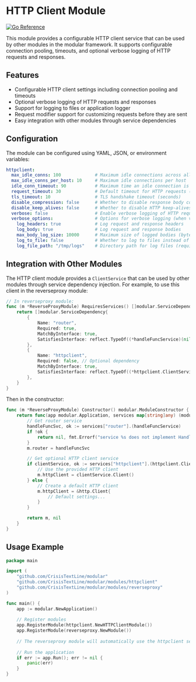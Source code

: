 # HTTP Client Module

[![Go Reference](https://pkg.go.dev/badge/github.com/CrisisTextLine/modular/modules/httpclient.svg)](https://pkg.go.dev/github.com/CrisisTextLine/modular/modules/httpclient)

This module provides a configurable HTTP client service that can be used by other modules in the modular framework. It supports configurable connection pooling, timeouts, and optional verbose logging of HTTP requests and responses.

## Features

- Configurable HTTP client settings including connection pooling and timeouts
- Optional verbose logging of HTTP requests and responses
- Support for logging to files or application logger
- Request modifier support for customizing requests before they are sent
- Easy integration with other modules through service dependencies

## Configuration

The module can be configured using YAML, JSON, or environment variables:

```yaml
httpclient:
  max_idle_conns: 100             # Maximum idle connections across all hosts
  max_idle_conns_per_host: 10     # Maximum idle connections per host
  idle_conn_timeout: 90           # Maximum time an idle connection is kept alive (seconds)
  request_timeout: 30             # Default timeout for HTTP requests (seconds)
  tls_timeout: 10                 # TLS handshake timeout (seconds)
  disable_compression: false      # Whether to disable response body compression
  disable_keep_alives: false      # Whether to disable HTTP keep-alives
  verbose: false                  # Enable verbose logging of HTTP requests and responses
  verbose_options:                # Options for verbose logging (when verbose is true)
    log_headers: true             # Log request and response headers
    log_body: true                # Log request and response bodies
    max_body_log_size: 10000      # Maximum size of logged bodies (bytes)
    log_to_file: false            # Whether to log to files instead of application logger
    log_file_path: "/tmp/logs"    # Directory path for log files (required when log_to_file is true)
```

## Integration with Other Modules

The HTTP client module provides a `ClientService` that can be used by other modules through service dependency injection. For example, to use this client in the reverseproxy module:

```go
// In reverseproxy module:
func (m *ReverseProxyModule) RequiresServices() []modular.ServiceDependency {
	return []modular.ServiceDependency{
		{
			Name: "router", 
			Required: true, 
			MatchByInterface: true, 
			SatisfiesInterface: reflect.TypeOf((*handleFuncService)(nil)).Elem(),
		},
		{
			Name: "httpclient",
			Required: false, // Optional dependency
			MatchByInterface: true,
			SatisfiesInterface: reflect.TypeOf((*httpclient.ClientService)(nil)).Elem(),
		},
	}
}
```

Then in the constructor:

```go
func (m *ReverseProxyModule) Constructor() modular.ModuleConstructor {
	return func(app modular.Application, services map[string]any) (modular.Module, error) {
		// Get router service
		handleFuncSvc, ok := services["router"].(handleFuncService)
		if !ok {
			return nil, fmt.Errorf("service %s does not implement HandleFunc interface", "router")
		}
		m.router = handleFuncSvc

		// Get optional HTTP client service
		if clientService, ok := services["httpclient"].(httpclient.ClientService); ok {
			// Use the provided HTTP client
			m.httpClient = clientService.Client()
		} else {
			// Create a default HTTP client
			m.httpClient = &http.Client{
				// Default settings...
			}
		}

		return m, nil
	}
}
```

## Usage Example

```go
package main

import (
	"github.com/CrisisTextLine/modular"
	"github.com/CrisisTextLine/modular/modules/httpclient"
	"github.com/CrisisTextLine/modular/modules/reverseproxy"
)

func main() {
	app := modular.NewApplication()
	
	// Register modules
	app.RegisterModule(httpclient.NewHTTPClientModule())
	app.RegisterModule(reverseproxy.NewModule())
	
	// The reverseproxy module will automatically use the httpclient service if available
	
	// Run the application
	if err := app.Run(); err != nil {
		panic(err)
	}
}
```
